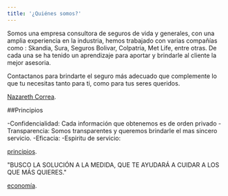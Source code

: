 ```yaml
---
title: '¿Quiénes somos?'
---
```


Somos una empresa consultora de seguros de vida y generales, con una amplia experiencia en la industria, hemos trabajado con varias compañías como : Skandia, Sura, Seguros Bolivar, Colpatria, Met Life, entre otras. De cada una se ha tenido un aprendizaje para aportar y brindarle al cliente la mejor asesoria.

Contactanos para brindarte el seguro más adecuado que complemente lo que tu necesitas tanto para ti, como para tus seres queridos.

[Nazareth Correa](./img1.jpeg).

##Principios

-Confidencialidad: Cada información que obtenemos es de orden privado
-Transparencia: Somos transparentes y queremos brindarle el mas sincero servicio.
-Eficacia:
-Espiritu de servicio:

[principios](./img2.jpeg).

"BUSCO LA SOLUCIÓN A LA MEDIDA, QUE TE AYUDARÁ A CUIDAR A LOS QUE MÁS QUIERES."

[economía](./img3.jpeg).
